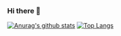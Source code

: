 ### Hi there 👋

[![Anurag's github stats](https://github-readme-stats.vercel.app/api?username=tchiinhemba)](https://github.com/anuraghazra/github-readme-stats) [![Top Langs](https://github-readme-stats.vercel.app/api/top-langs/?username=tchiinhemba)](https://github.com/anuraghazra/github-readme-stats)
